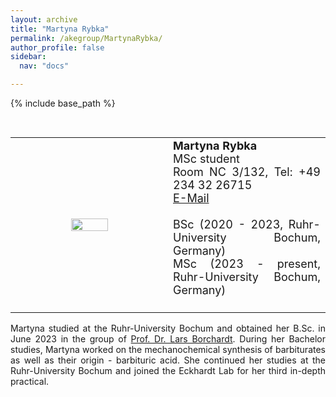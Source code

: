 ```yaml
---
layout: archive
title: "Martyna Rybka"
permalink: /akegroup/MartynaRybka/
author_profile: false
sidebar:
  nav: "docs"

---
```


{% include base_path %}

<font size="2"><br/></font>
<table> <style>table, th, td {border: transparent;}</style> <tr>
<td style="width:50%;" align="center" valign="middle"><img src="https://AKEckhardt.github.io/images/MartynaRybka_2024.jpg" width="50%" height="auto%" align="middle"></td>
<td style="width:50%;" align="justify" valign="middle">
<font size="4">
<b>Martyna Rybka</b><br/>
MSc student<br/>
Room NC 3/132, Tel: +49 234 32 26715<br/>
<a href="mailto:Martyna.Rybka@ruhr-uni-bochum.de">E-Mail</a><br/>
<br/>
BSc (2020 - 2023, Ruhr-University Bochum, Germany)<br/>
MSc (2023 - present, Ruhr-University Bochum, Germany)<br/>
<br/>

</font>
</td>
</tr></table>

<p style='text-align: justify;'>
Martyna studied at the Ruhr-University Bochum and obtained her B.Sc. in June 2023 in the group of 
<a href="https://www.borchardt-group.com/lars-borchardt">Prof. Dr. Lars Borchardt</a>. 
During her Bachelor studies, Martyna worked on the mechanochemical synthesis of barbiturates as well as their origin - barbituric acid. 
She continued her studies at the Ruhr-University Bochum and joined the Eckhardt Lab for her third in-depth practical.
</p>









